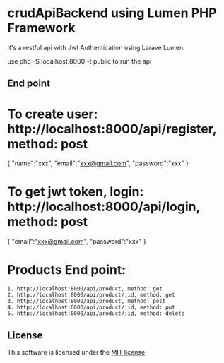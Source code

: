 # crudApiBackend using Lumen PHP Framework

It's a restful api with Jwt Authentication using Larave Lumen.

use php -S localhost:8000 -t public to run the api

## End point

# To create user: http://localhost:8000/api/register, method: post
{
    "name":"xxx",
    "email":"xxx@gmail.com",
    "password":"xxx"
}
# To get jwt token, login: http://localhost:8000/api/login, method: post
{
    "email":"xxx@gmail.com",
    "password":"xxx"
}

# Products End point:
    1. http://localhost:8000/api/product, method: get
    2. http://localhost:8000/api/product/:id, method: get
    3. http://localhost:8000/api/product, method: post
    4. http://localhost:8000/api/product/:id, method: put
    5. http://localhost:8000/api/product/:id, method: delete


## License

This software is licensed under the [MIT license](https://opensource.org/licenses/MIT).
